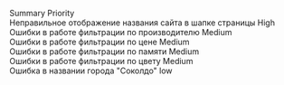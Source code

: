 Summary	Priority  
Неправильное отображение названия сайта в шапке страницы High  
Ошибки в работе фильтрации по производителю	Medium  
Ошибки в работе фильтрации по цене	Medium  
Ошибки в работе фильтрации по памяти	Medium  
Ошибки в работе фильтрации по цвету	Medium  
Ошибка в названии города "Соколдо"	low  

